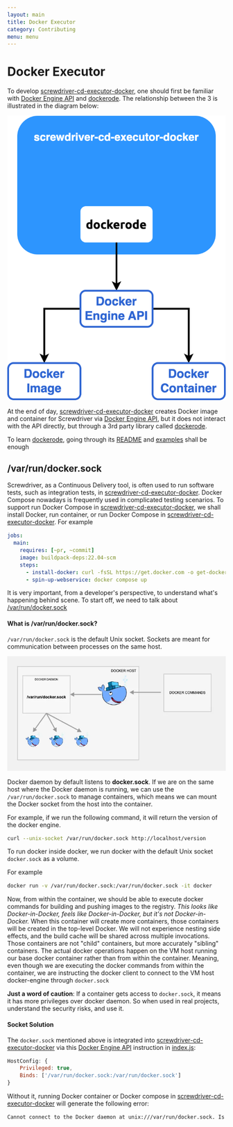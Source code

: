 ```yaml
---
layout: main
title: Docker Executor
category: Contributing
menu: menu
---
```


Docker Executor
===============

To develop [screwdriver-cd-executor-docker], one should first be familiar with [Docker Engine API] and [dockerode]. The
relationship between the 3 is illustrated in the diagram below:

![Error loading executor-docker.png](../assets/executor-docker.png)

At the end of day, [screwdriver-cd-executor-docker] creates Docker image and container for Screwdriver via
[Docker Engine API], but it does not interact with the API directly, but through a 3rd party library called
[dockerode].

To learn [dockerode], going through its [README](https://github.com/apocas/dockerode?#usage) and
[examples](https://github.com/apocas/dockerode/tree/master/examples) shall be enough

/var/run/docker.sock
--------------------

Screwdriver, as a Continuous Delivery tool, is often used to run software tests, such as integration tests, in
[screwdriver-cd-executor-docker]. Docker Compose nowadays is frequently used in complicated testing scenarios. To
support run Docker Compose in [screwdriver-cd-executor-docker], we shall install Docker, run container, or run Docker 
Compose in [screwdriver-cd-executor-docker]. For example

```yaml
jobs:
  main:
    requires: [~pr, ~commit]
    image: buildpack-deps:22.04-scm
    steps:
      - install-docker: curl -fsSL https://get.docker.com -o get-docker.sh && sh get-docker.sh
      - spin-up-webservice: docker compose up
```

It is very important, from a developer's perspective, to understand what's happening behind scene. To start off, we
need to talk about [/var/run/docker.sock](#what-is-varrundockersock)

#### What is /var/run/docker.sock?

`/var/run/docker.sock` is the default Unix socket. Sockets are meant for communication between processes on the same
host.

![Error loading docker-docker-unix-socket.png](../assets/docker-docker-unix-socket.png)

Docker daemon by default listens to **docker.sock**. If we are on the same host where the Docker daemon is running, we
can use the `/var/run/docker.sock` to manage containers, which means we can mount the Docker socket from the host into
the container.

For example, if we run the following command, it will return the version of the docker engine.

```bash
curl --unix-socket /var/run/docker.sock http://localhost/version
```

To run docker inside docker, we run docker with the default Unix socket `docker.sock` as a volume.

For example

```bash
docker run -v /var/run/docker.sock:/var/run/docker.sock -it docker
```

Now, from within the container, we should be able to execute docker commands for building and pushing images to the
registry. _This looks like Docker-in-Docker, feels like Docker-in-Docker, but it's not Docker-in-Docker._ When this 
container will create more containers, those containers will be created in the top-level Docker. We will not experience 
nesting side effects, and the build cache will be shared across multiple invocations. Those containers are not "child" 
containers, but more accurately "sibling" containers. The actual docker operations happen on the VM host running our 
base docker container rather than from within the container. Meaning, even though we are executing the docker commands 
from within the container, we are instructing the docker client to connect to the VM host docker-engine through 
`docker.sock`

**Just a word of caution**: If a container gets access to `docker.sock`, it means it has more privileges over docker
daemon. So when used in real projects, understand the security risks, and use it.

#### Socket Solution

The `docker.sock` mentioned above is integrated into [screwdriver-cd-executor-docker] via this [Docker Engine API]
instruction in [index.js]():

```javascript
HostConfig: {
    Privileged: true,
    Binds: ['/var/run/docker.sock:/var/run/docker.sock']
}
```

Without it, running Docker container or Docker compose in [screwdriver-cd-executor-docker] will generate the following
error:

```bash
Cannot connect to the Docker daemon at unix:///var/run/docker.sock. Is the docker daemon running?
```

[Docker Engine API]: https://docs.docker.com/engine/api/
[dockerode]: https://github.com/apocas/dockerode

[screwdriver-cd-executor-docker]: https://github.com/QubitPi/screwdriver-cd-executor-docker


